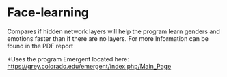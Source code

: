 # Face-learning
Compares if hidden network layers will help the program learn genders and emotions faster than if there are no layers.
For more Information can be found in the PDF report

*Uses the program Emergent located here: https://grey.colorado.edu/emergent/index.php/Main_Page
